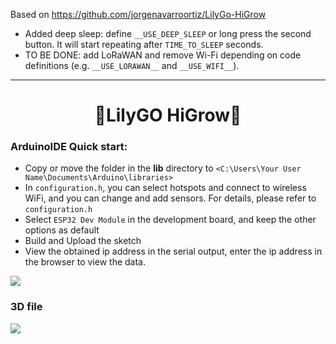 Based on https://github.com/jorgenavarroortiz/LilyGo-HiGrow

- Added deep sleep: define `__USE_DEEP_SLEEP` or long press the second button. It will start repeating after `TIME_TO_SLEEP` seconds.
- TO BE DONE: add LoRaWAN and remove Wi-Fi depending on code definitions (e.g. `__USE_LORAWAN__` and `__USE_WIFI__`).

----

<h1 align = "center">🌟LilyGO HiGrow🌟</h1>

### ArduinoIDE Quick start:
- Copy or move the folder in the **lib** directory to `<C:\Users\Your User Name\Documents\Arduino\libraries>` 
- In `configuration.h`, you can select hotspots and connect to wireless WiFi, and you can change and add sensors. For details, please refer to `configuration.h` 
- Select `ESP32 Dev Module` in the development board, and keep the other options as default
- Build and Upload the sketch
- View the obtained ip address in the serial output,  enter the ip address in the browser to view the data.


![](image/web.png)

### 3D file

![](image/2.png)
